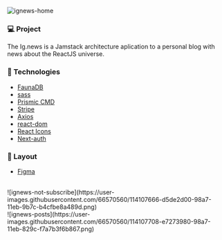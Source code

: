 ![ignews-home](https://user-images.githubusercontent.com/66570560/114107650-cc54c500-98a7-11eb-8ac7-fd924d40aac7.png)

### :computer: Project

<p>The Ig.news is a Jamstack architecture aplication to a personal blog with news about the ReactJS universe.</p>

### :rocket: Technologies

- [FaunaDB](https://fauna.com)
- [sass](https://)
- [Prismic CMD](https://prismic.io)
- [Stripe](https://stripe.com)
- [Axios](https://)
- [react-dom](https://)
- [React Icons](https://)
- [Next-auth](https://)


### :bookmark: Layout
- [Figma](https://www.figma.com/file/gl0fHkQgvaUfXNjuwGtDDs/ig.news?node-id=1%3A2)
</br>
![ignews-not-subscribe](https://user-images.githubusercontent.com/66570560/114107666-d5de2d00-98a7-11eb-9b7c-b4cfbe8a489d.png)
</br>
![ignews-posts](https://user-images.githubusercontent.com/66570560/114107708-e7273980-98a7-11eb-829c-f7a7b3f6b867.png)
